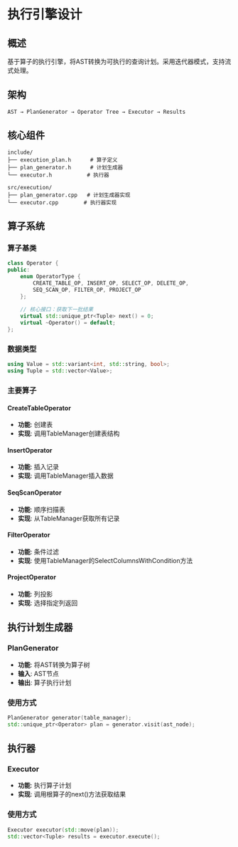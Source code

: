 # 执行引擎设计

## 概述
基于算子的执行引擎，将AST转换为可执行的查询计划。采用迭代器模式，支持流式处理。

## 架构
```
AST → PlanGenerator → Operator Tree → Executor → Results
```

## 核心组件
```
include/
├── execution_plan.h      # 算子定义
├── plan_generator.h      # 计划生成器
└── executor.h           # 执行器

src/execution/
├── plan_generator.cpp   # 计划生成器实现
└── executor.cpp        # 执行器实现
```

## 算子系统

### 算子基类
```cpp
class Operator {
public:
    enum OperatorType {
        CREATE_TABLE_OP, INSERT_OP, SELECT_OP, DELETE_OP,
        SEQ_SCAN_OP, FILTER_OP, PROJECT_OP
    };
    
    // 核心接口：获取下一批结果
    virtual std::unique_ptr<Tuple> next() = 0;
    virtual ~Operator() = default;
};
```

### 数据类型
```cpp
using Value = std::variant<int, std::string, bool>;
using Tuple = std::vector<Value>;
```

### 主要算子

#### CreateTableOperator
- **功能**: 创建表
- **实现**: 调用TableManager创建表结构

#### InsertOperator  
- **功能**: 插入记录
- **实现**: 调用TableManager插入数据

#### SeqScanOperator
- **功能**: 顺序扫描表
- **实现**: 从TableManager获取所有记录

#### FilterOperator
- **功能**: 条件过滤
- **实现**: 使用TableManager的SelectColumnsWithCondition方法

#### ProjectOperator
- **功能**: 列投影
- **实现**: 选择指定列返回

## 执行计划生成器

### PlanGenerator
- **功能**: 将AST转换为算子树
- **输入**: AST节点
- **输出**: 算子执行计划

### 使用方式
```cpp
PlanGenerator generator(table_manager);
std::unique_ptr<Operator> plan = generator.visit(ast_node);
```

## 执行器

### Executor
- **功能**: 执行算子计划
- **实现**: 调用根算子的next()方法获取结果

### 使用方式
```cpp
Executor executor(std::move(plan));
std::vector<Tuple> results = executor.execute();
```